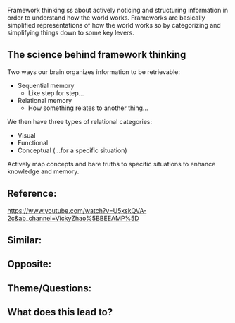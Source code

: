 Framework thinking ss about actively noticing and structuring information in order to understand how the world works. Frameworks are basically simplified representations of how the world works so by categorizing and simplifying things down to some key levers.

## The science behind framework thinking

Two ways our brain organizes information to be retrievable:

- Sequential memory
	- Like step for step...
- Relational memory
	- How something relates to another thing...

We then have three types of relational categories:
- Visual
- Functional
- Conceptual (...for a specific situation)

Actively map concepts and bare truths to specific situations to enhance knowledge and memory.

## Reference:
https://www.youtube.com/watch?v=U5xskQVA-2c&ab_channel=VickyZhao%5BBEEAMP%5D

## Similar:

## Opposite:

## Theme/Questions:

## What does this lead to?

